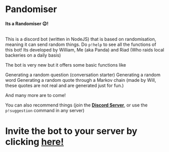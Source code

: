 # Pandomiser

#### Its a Randomiser 😉!

![<iframe src="https://discordapp.com/widget?id=727206852923883548&theme=dark" width="350" height="500" allowtransparency="true" frameborder="0" sandbox="allow-popups allow-popups-to-escape-sandbox allow-same-origin allow-scripts"></iframe>](https://discordapp.com/api/guilds/727206852923883548/embed.png)

This is a discord bot (written in NodeJS) that is based on randomisation, meaning it can send random things. Do `p!help` to see all the functions of this bot!
Its developed by William, Me (aka Panda) and Riad (Who raids local backeries on a daily basis)

The bot is very new but it offers some basic functions like

Generating a random question (conversation starter)
Generating a random word
Generating a random quote through a Markov chain (made by Will, these quotes are not real and are generated just for fun.)

And many more are to come!

You can also recommend things (join the [**Discord Server**](https://discord.gg/Gh47KDp), or use the `p!suggestion` command in any server)

# Invite the bot to your server by clicking [**here!**](https://discord.com/api/oauth2/authorize?client_id=727208128071991307&permissions=387136&scope=bot)
